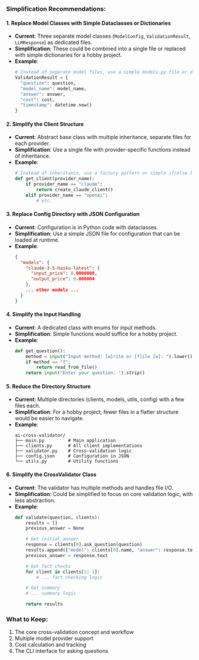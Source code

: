 ### Simplification Recommendations:

#### 1. Replace Model Classes with Simple Dataclasses or Dictionaries

- **Current**: Three separate model classes (`ModelConfig`, `ValidationResult`, `LLMResponse`) as dedicated files.
- **Simplification**: These could be combined into a single file or replaced with simple dictionaries for a hobby project.
- **Example**:
  ```python
  # Instead of separate model files, use a simple models.py file or dictionaries
  ValidationResult = {
    "question": question,
    "model_name": model_name,
    "answer": answer,
    "cost": cost,
    "timestamp": datetime.now()
  }
  ```

#### 2. Simplify the Client Structure

- **Current**: Abstract base class with multiple inheritance, separate files for each provider.
- **Simplification**: Use a single file with provider-specific functions instead of inheritance.
- **Example**:
  ```python
  # Instead of inheritance, use a factory pattern or simple if/else logic
  def get_client(provider_name):
      if provider_name == "claude":
          return create_claude_client()
      elif provider_name == "openai":
          # etc.
  ```

#### 3. Replace Config Directory with JSON Configuration

- **Current**: Configuration is in Python code with dataclasses.
- **Simplification**: Use a simple JSON file for configuration that can be loaded at runtime.
- **Example**:
  ```json
  {
    "models": {
      "claude-3-5-haiku-latest": {
        "input_price": 0.0000008,
        "output_price": 0.000004
      },
      ... other models ...
    }
  }
  ```

#### 4. Simplify the Input Handling

- **Current**: A dedicated class with enums for input methods.
- **Simplification**: Simple functions would suffice for a hobby project.
- **Example**:
  ```python
  def get_question():
      method = input("Input method: [w]rite or [f]ile [w]: ").lower() or "w"
      if method == "f":
          return read_from_file()
      return input("Enter your question: ").strip()
  ```

#### 5. Reduce the Directory Structure

- **Current**: Multiple directories (clients, models, utils, config) with a few files each.
- **Simplification**: For a hobby project, fewer files in a flatter structure would be easier to navigate.
- **Example**:
  ```
  ai-cross-validator/
  ├── main.py         # Main application
  ├── clients.py      # All client implementations
  ├── validator.py    # Cross-validation logic
  ├── config.json     # Configuration in JSON
  └── utils.py        # Utility functions
  ```

#### 6. Simplify the CrossValidator Class

- **Current**: The validator has multiple methods and handles file I/O.
- **Simplification**: Could be simplified to focus on core validation logic, with less abstraction.
- **Example**:
  ```python
  def validate(question, clients):
      results = []
      previous_answer = None

      # Get initial answer
      response = clients[0].ask_question(question)
      results.append({"model": clients[0].name, "answer": response.text, ...})
      previous_answer = response.text

      # Get fact checks
      for client in clients[1:-1]:
          # ... fact checking logic

      # Get summary
      # ... summary logic

      return results
  ```

### What to Keep:

1. The core cross-validation concept and workflow
2. Multiple model provider support
3. Cost calculation and tracking
4. The CLI interface for asking questions
